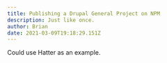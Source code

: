 ```yaml
---
title: Publishing a Drupal General Project on NPM
description: Just like once.
author: Brian
date: 2021-03-09T19:18:29.151Z
---
```

Could use Hatter as an example.